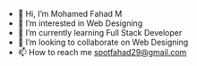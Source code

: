 - 👋 Hi, I’m Mohamed Fahad M
- 👀 I’m interested in Web Designing
- 🌱 I’m currently learning Full Stack Developer
- 💞️ I’m looking to collaborate on Web Designing
- 📫 How to reach me spotfahad29@gmail.com

<!---
Spotfahad/Spotfahad is a ✨ special ✨ repository because its `README.md` (this file) appears on your GitHub profile.
You can click the Preview link to take a look at your changes.
--->
